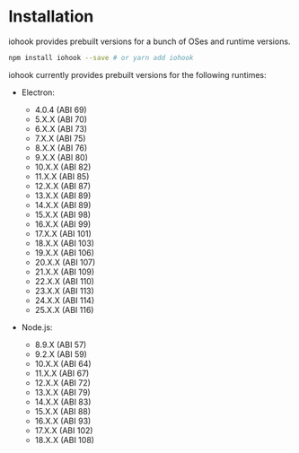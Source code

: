 # Installation

iohook provides prebuilt versions for a bunch of OSes and runtime versions.

```bash
npm install iohook --save # or yarn add iohook
```

iohook currently provides prebuilt versions for the following runtimes:

- Electron:

  - 4.0.4 (ABI 69)
  - 5.X.X (ABI 70)
  - 6.X.X (ABI 73)
  - 7.X.X (ABI 75)
  - 8.X.X (ABI 76)
  - 9.X.X (ABI 80)
  - 10.X.X (ABI 82)
  - 11.X.X (ABI 85)
  - 12.X.X (ABI 87)
  - 13.X.X (ABI 89)
  - 14.X.X (ABI 89)
  - 15.X.X (ABI 98)
  - 16.X.X (ABI 99)
  - 17.X.X (ABI 101)
  - 18.X.X (ABI 103)
  - 19.X.X (ABI 106)
  - 20.X.X (ABI 107)
  - 21.X.X (ABI 109)
  - 22.X.X (ABI 110)
  - 23.X.X (ABI 113)
  - 24.X.X (ABI 114)
  - 25.X.X (ABI 116)

- Node.js:
  - 8.9.X (ABI 57)
  - 9.2.X (ABI 59)
  - 10.X.X (ABI 64)
  - 11.X.X (ABI 67)
  - 12.X.X (ABI 72)
  - 13.X.X (ABI 79)
  - 14.X.X (ABI 83)
  - 15.X.X (ABI 88)
  - 16.X.X (ABI 93)
  - 17.X.X (ABI 102)
  - 18.X.X (ABI 108)

